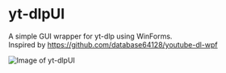 # yt-dlpUI

A simple GUI wrapper for yt-dlp using WinForms.  
Inspired by https://github.com/database64128/youtube-dl-wpf  
  
![Image of yt-dlpUI](https://i.imgur.com/diZCz7K.png)
